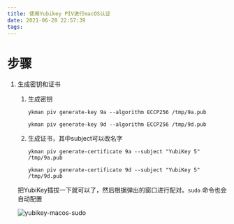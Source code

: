 ```yaml
---
title: 使用Yubikey PIV进行macOS认证
date: 2021-06-28 22:57:39
tags:
---
```


# 步骤

1. 生成密钥和证书
    1. 生成密钥

        `ykman piv generate-key 9a --algorithm ECCP256 /tmp/9a.pub`

        `ykman piv generate-key 9d --algorithm ECCP256 /tmp/9d.pub`

    2. 生成证书，其中subject可以改名字

        `ykman piv generate-certificate 9a --subject "YubiKey 5" /tmp/9a.pub`

        `ykman piv generate-certificate 9d --subject "YubiKey 5" /tmp/9d.pub`

    把YubiKey插拔一下就可以了，然后根据弹出的窗口进行配对。`sudo` 命令也会自动配置

    ![yubikey-macos-sudo](https://cdn.jsdelivr.net/gh/Alice-space/alice-space.github.io@gh-pages/img/post/yubikey-piv-macos/yubikey-macos-sudo.png)